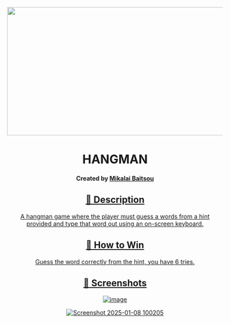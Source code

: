 <div id="header" align="center">
<img src="https://github.com/user-attachments/assets/f40334dc-cf39-4dd7-ab31-baff0475c364" width="800" height="300">

</div>

<div align="center" id="header">
   
# HANGMAN

**Created by [Mikalai Baitsou](https://github.com/MikalaiBaitsou)**
<div>
<a href="https://github.com/MikaliBaitsou/" target="_blank">

 

</div>




📝 Description
---------------------------------------------------------------------------------------------------------------------------
A hangman game where the player must guess a words from a hint provided and type that word out using an on-screen keyboard.  

🎯 How to Win
---------------------------------------------------------------------------------------------------------------------------
Guess the word correctly from the hint, you have 6 tries. 

📸 Screenshots
--------------------------------------------------------------------------------------------------------------------------
![image](https://github.com/user-attachments/assets/108a3039-c999-4ae1-91f5-5620b80eb094)

![Screenshot 2025-01-08 100205](https://github.com/user-attachments/assets/e2210d90-e59e-4081-b1fc-ddf967223bb4)
